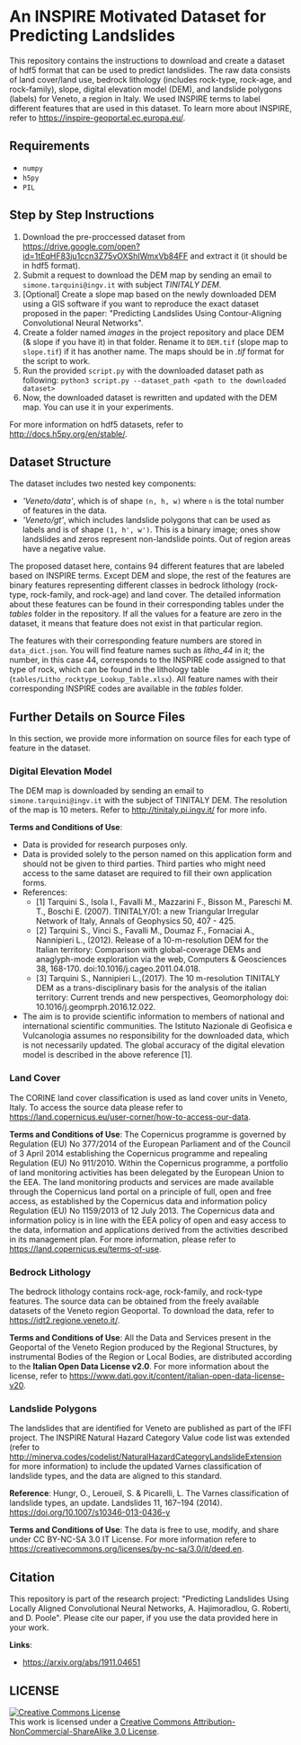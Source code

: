 # An INSPIRE Motivated Dataset for Predicting Landslides

This repository contains the instructions to download and create a dataset of hdf5 format that can be used to predict landslides. The raw data consists of land cover/land use, bedrock lithology (includes rock-type, rock-age, and rock-family), slope, digital elevation model (DEM), and landslide polygons (labels) for Veneto, a region in Italy. We used INSPIRE terms to label different features that are used in this dataset. To learn more about INSPIRE, refer to https://inspire-geoportal.ec.europa.eu/.

## Requirements
* `numpy`
* `h5py`
* `PIL`

## Step by Step Instructions
1. Download the pre-proccessed dataset from https://drive.google.com/open?id=1tEqHF83ju1ccn3Z75vOXShIWmxVb84FF and extract it (it should be in hdf5 format).
2. Submit a request to download the DEM map by sending an email to `simone.tarquini@ingv.it` with subject *TINITALY DEM*.
3. [Optional] Create a slope map based on the newly downloaded DEM using a GIS software if you want to reproduce the exact dataset proposed in the paper: "Predicting Landslides Using Contour-Aligning Convolutional Neural Networks".
4. Create a folder named *images* in the project repository and place DEM (& slope if you have it) in that folder. Rename it to `DEM.tif` (slope map to `slope.tif`) if it has another name. The maps should be in *.tif* format for the script to work.
5. Run the provided `script.py` with the downloaded dataset path as following:
`python3 script.py --dataset_path <path to the downloaded dataset>`
6. Now, the downloaded dataset is rewritten and updated with the DEM map. You can use it in your experiments.

For more information on hdf5 datasets, refer to http://docs.h5py.org/en/stable/. 

## Dataset Structure
The dataset includes two nested key components:
* *'Veneto/data'*, which is of shape `(n, h, w)` where `n` is the total number of features in the data.
* *'Veneto/gt'*, which includes landslide polygons that can be used as labels and is of shape `(1, h', w')`. This is a binary image; ones show landslides and zeros represent non-landslide points. Out of region areas have a negative value.

The proposed dataset here, contains 94 different features that are labeled based on INSPIRE terms. Except DEM and slope, the rest of the features are binary features representing different classes in bedrock lithology (rock-type, rock-family, and rock-age) and land cover. The detailed information about these features can be found in their corresponding tables under the *tables* folder in the repository. If all the values for a feature are zero in the dataset, it means that feature does not exist in that particular region.

The features with their corresponding feature numbers are stored in `data_dict.json`. You will find feature names such as *litho_44* in it; the number, in this case 44, corresponds to the INSPIRE code assigned to that type of rock, which can be found in the lithology table (`tables/Litho_rocktype_Lookup_Table.xlsx`). All feature names with their corresponding INSPIRE codes are available in the *tables* folder.

## Further Details on Source Files
In this section, we provide more information on source files for each type of feature in the dataset.

### Digital Elevation Model
The DEM map is downloaded by sending an email to `simone.tarquini@ingv.it` with the subject of TINITALY DEM. The resolution of the map is 10 meters. Refer to http://tinitaly.pi.ingv.it/ for more info.

**Terms and Conditions of Use**:
* Data is provided for research purposes only.
* Data is provided solely to the person named on this application form and should not be given to third parties. 
Third parties who might need access to the same dataset are required to fill their own application forms.
* References:
  * [1] Tarquini S., Isola I., Favalli M., Mazzarini F., Bisson M., Pareschi M. T., Boschi E. (2007). TINITALY/01: a new Triangular Irregular Network of Italy, Annals of Geophysics 50, 407 - 425.
  * [2] Tarquini S., Vinci S., Favalli M., Doumaz F., Fornaciai A., Nannipieri L., (2012). Release of a 10-m-resolution DEM for the Italian territory: Comparison with global-coverage DEMs and anaglyph-mode exploration via the web, Computers & Geosciences 38, 168-170. doi:10.1016/j.cageo.2011.04.018.
  * [3] Tarquini S., Nannipieri L.,(2017). The 10 m-resolution TINITALY DEM as a trans-disciplinary basis for the analysis of the italian territory: Current trends and new perspectives, Geomorphology doi: 10.1016/j.geomprph.2016.12.022.
* The aim is to provide scientific information to members of national and international scientific communities. 
The Istituto Nazionale di Geofisica e Vulcanologia assumes no responsibility for the downloaded data, which is not necessarily updated. The global accuracy of the digital elevation model is described in the above reference [1].

### Land Cover
The CORINE land cover classification is used as land cover units in Veneto, Italy. To access the source data
please refer to https://land.copernicus.eu/user-corner/how-to-access-our-data.

**Terms and Conditions of Use**: The Copernicus programme is governed by Regulation (EU) No 377/2014 of the European Parliament and of the Council of 3 April 2014 establishing the Copernicus programme and repealing Regulation (EU) No 911/2010. Within the Copernicus programme, a portfolio of land monitoring activities has been delegated by the European Union to the EEA. The land monitoring products and services are made available through the Copernicus land portal on a principle of full, open and free access, as established by the Copernicus data and information policy Regulation (EU) No 1159/2013 of 12 July 2013. The Copernicus data and information policy is in line with the EEA policy of open and easy access to the data, 
information and applications derived from the activities described in its management plan. For more information, please refer to https://land.copernicus.eu/terms-of-use.

### Bedrock Lithology
The bedrock lithology contains rock-age, rock-family, and rock-type features. The source data can be obtained from the freely available datasets of the Veneto region Geoportal. To download the data, refer to https://idt2.regione.veneto.it/.

**Terms and Conditions of Use**: All the Data and Services present in the Geoportal of the Veneto Region produced by the Regional Structures, by instrumental Bodies of the Region or Local Bodies, are distributed according to the **Italian Open Data License v2.0**. For more information about the license, refer to https://www.dati.gov.it/content/italian-open-data-license-v20.

### Landslide Polygons
The landslides that are identified for Veneto are published as part of the IFFI project. The INSPIRE Natural Hazard Category
Value code list was extended (refer to http://minerva.codes/codelist/NaturalHazardCategoryLandslideExtension for more information) to include the updated Varnes classification of landslide types, and the data are aligned to this standard. 

**Reference**: Hungr, O., Leroueil, S. & Picarelli, L. The Varnes classification of landslide types, an update. Landslides 11, 167–194 (2014). https://doi.org/10.1007/s10346-013-0436-y

**Terms and Conditions of Use**: The data is free to use, modify, and share under CC BY-NC-SA 3.0 IT License. 
For more information refere to https://creativecommons.org/licenses/by-nc-sa/3.0/it/deed.en.

## Citation
This repository is part of the research project: "Predicting Landslides Using Locally Aligned Convolutional Neural Networks, A. Hajimoradlou, G. Roberti, and D. Poole". Please cite our paper, if you use the data provided here in your work.

**Links**:
 - https://arxiv.org/abs/1911.04651

## LICENSE
<a rel="license" href="http://creativecommons.org/licenses/by-sa/3.0/"><img alt="Creative Commons License" style="border-width:0" src="https://licensebuttons.net/l/by-nc-sa/3.0/80x15.png" /></a><br />This work is licensed under a <a rel="license" href="https://creativecommons.org/licenses/by-nc-sa/3.0/">Creative Commons Attribution-NonCommercial-ShareAlike 3.0 License</a>.
